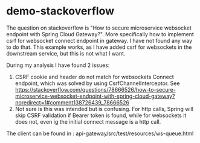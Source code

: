 # demo-stackoverflow
The question on stackoverflow is "How to secure microservice websocket endpoint with Spring Cloud Gateway?".
More specifically how to implement csrf for websocket connect endpoint in gateway. I have not found any way to do that.
This example works, as I have added csrf for websockets in the downstream service, but this is not what I want.

During my analysis I have found 2 issues:
1. CSRF cookie and header do not match for websockets Connect endpoint, which was solved by using CsrfChannelInterceptor. See https://stackoverflow.com/questions/78666526/how-to-secure-microservice-websocket-endpoint-with-spring-cloud-gateway?noredirect=1#comment138726439_78666526
2. Not sure is this was intended but is confusing. For http calls, Spring will skip CSRF validation if Bearer token is found, while for websockets it does not, even ig the initial connect message is a http call.

The client can be found in : api-gateway/src/test/resources/ws-queue.html